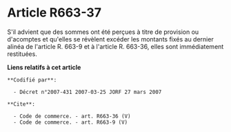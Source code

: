 # Article R663-37

S'il advient que des sommes ont été perçues à titre de provision ou d'acomptes et qu'elles se révèlent excéder les montants
fixés au dernier alinéa de l'article R. 663-9 et à l'article R. 663-36, elles sont immédiatement restituées.

**Liens relatifs à cet article**

	**Codifié par**:

	  - Décret n°2007-431 2007-03-25 JORF 27 mars 2007

	**Cite**:

	  - Code de commerce. - art. R663-36 (V)
	  - Code de commerce. - art. R663-9 (V)
